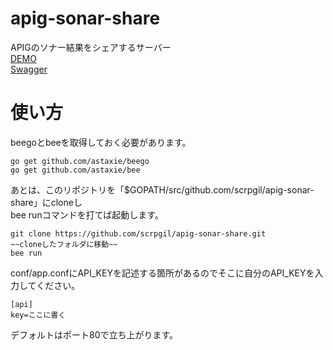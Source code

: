 # apig-sonar-share
APIGのソナー結果をシェアするサーバー  
[DEMO](http://35.185.8.180/v1/apig/coins)  
[Swagger](http://35.185.8.180/swagger/)  

# 使い方

beegoとbeeを取得しておく必要があります。

````
go get github.com/astaxie/beego
go get github.com/astaxie/bee
````

あとは、このリポジトリを「$GOPATH/src/github.com/scrpgil/apig-sonar-share」にcloneし  
bee runコマンドを打てば起動します。  

````
git clone https://github.com/scrpgil/apig-sonar-share.git
~~cloneしたフォルダに移動~~
bee run
````

conf/app.confにAPI_KEYを記述する箇所があるのでそこに自分のAPI_KEYを入力してください。

````
[api]
key=ここに書く
````

デフォルトはポート80で立ち上がります。
